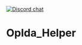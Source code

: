 [![Discord chat](https://img.shields.io/discord/401372086746087425.svg?style=social&label=Discord%20chat)](https://discord.gg/xYc5hG6)

# OpIda_Helper
